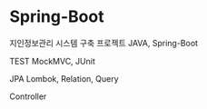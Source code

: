 # Spring-Boot

지인정보관리 시스템 구축 프로젝트
JAVA, Spring-Boot

TEST
MockMVC, JUnit

JPA
Lombok, Relation, Query

Controller
